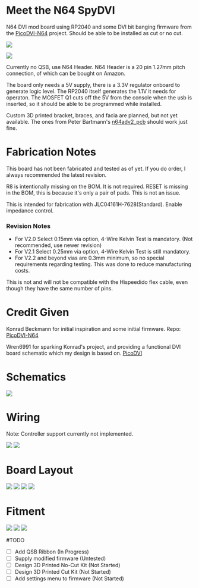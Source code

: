 # Meet the N64 SpyDVI

N64 DVI mod board using RP2040 and some DVI bit banging firmware from the [PicoDVI-N64](https://github.com/kbeckmann/PicoDVI-N64) project. Should be able to be installed as cut or no cut.

![](./Images/Board3D.png)

![](./Images/Board3DNC.png)

Currently no QSB, use N64 Header. N64 Header is a 20 pin 1.27mm pitch connection, of which can be bought on Amazon.

The board only needs a 5V supply, there is a 3.3V regulator onboard to generate logic level. The RP2040 itself generates the 1.1V it needs for operaton. The MOSFET Q1 cuts off the 5V from the console when the usb is inserted, so it should be able to be programmed while installed.

Custom 3D printed bracket, braces, and facia are planned, but not yet available. The ones from Peter Bartmann's [n64adv2_pcb](https://github.com/borti4938/n64adv2_pcb) should work just fine.

# Fabrication Notes

This board has not been fabricated and tested as of yet. If you do order, I always recommended the latest revision.

R8 is intentionally missing on the BOM. It is not required.
RESET is missing in the BOM, this is because it's only a pair of pads. This is not an issue.

This is intended for fabrication with JLC04161H-7628(Standard). Enable impedance control.

### Revision Notes
* For V2.0 Select 0.15mm via option, 4-Wire Kelvin Test is mandatory. (Not recommended, use newer revision)
* For V2.1 Select 0.25mm via option, 4-Wire Kelvin Test is still mandatory.
* For V2.2 and beyond vias are 0.3mm minimum, so no special requirements regarding testing. This was done to reduce manufacturing costs.

This is not and will not be compatible with the Hispeedido flex cable, even though they have the same number of pins.

# Credit Given

Konrad Beckmann for initial inspiration and some initial firmware. Repo: [PicoDVI-N64](https://github.com/kbeckmann/PicoDVI-N64)

Wren6991 for sparking Konrad's project, and providing a functional DVI board schematic which my design is based on. [PicoDVI](https://github.com/Wren6991/PicoDVI)

# Schematics

![](./Images/Schematic.png)

# Wiring

Note: Controller support currently not implemented.

![](./Images/AVSIGNALS.png)
![](./Images/CONSIGNAL.png)

# Board Layout

![](./Images/BRDFront.png)
![](./Images/BRDGround.png)
![](./Images/BRDPower.png)
![](./Images/BRDBack.png)

# Fitment

![](./Images/FusionTopView.png)
![](./Images/FusionBackView.png)
![](./Images/FusionFrontSectionView.png)

#TODO
- [ ] Add QSB Ribbon (In Progress)
- [ ]  Supply modified firmware (Untested)
- [ ]  Design 3D Printed No-Cut Kit (Not Started)
- [ ]  Design 3D Printed Cut Kit (Not Started)
- [ ]  Add settings menu to firmware (Not Started)
